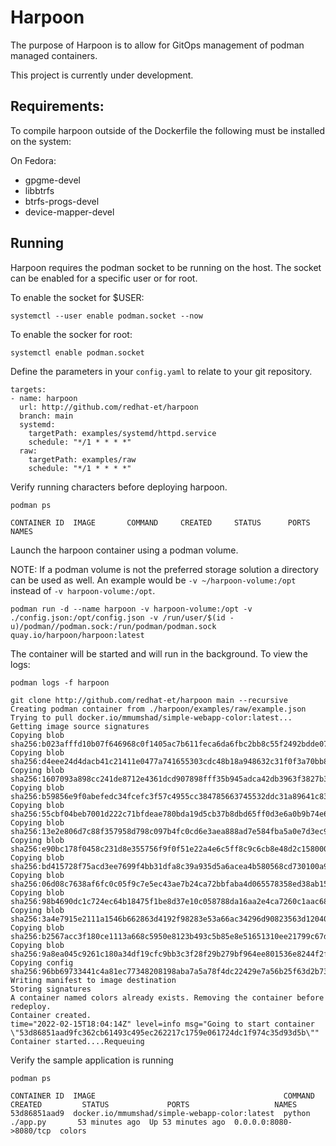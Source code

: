 # Harpoon
The purpose of Harpoon is to allow for GitOps management of podman managed containers.

This project is currently under development.

## Requirements:
To compile harpoon outside of the Dockerfile the following must be installed on the system:

On Fedora:
- gpgme-devel
- libbtrfs
- btrfs-progs-devel
- device-mapper-devel

##  Running
Harpoon requires the podman socket to be running on the host. The socket can be enabled for a specific user or for root.

To enable the socket for $USER:
```
systemctl --user enable podman.socket --now
```

To enable the socker for root:
```
systemctl enable podman.socket
```

Define the parameters in your `config.yaml` to relate to your git repository.
```
targets:
- name: harpoon
  url: http://github.com/redhat-et/harpoon
  branch: main
  systemd:
    targetPath: examples/systemd/httpd.service
    schedule: "*/1 * * * *" 
  raw:
    targetPath: examples/raw
    schedule: "*/1 * * * *"
```
Verify running characters before deploying harpoon.
```
podman ps

CONTAINER ID  IMAGE       COMMAND     CREATED     STATUS      PORTS       NAMES
```


Launch the harpoon container using a podman volume.

NOTE: If a podman volume is not the preferred storage solution a directory can be used as well. An example would be `-v ~/harpoon-volume:/opt` instead of `-v harpoon-volume:/opt`.

```
podman run -d --name harpoon -v harpoon-volume:/opt -v ./config.json:/opt/config.json -v /run/user/$(id -u)/podman//podman.sock:/run/podman/podman.sock quay.io/harpoon/harpoon:latest
```

The container will be started and will run in the background. To view the logs:

```
podman logs -f harpoon

git clone http://github.com/redhat-et/harpoon main --recursive
Creating podman container from ./harpoon/examples/raw/example.json
Trying to pull docker.io/mmumshad/simple-webapp-color:latest...
Getting image source signatures
Copying blob sha256:b023afffd10b07f646968c0f1405ac7b611feca6da6fbc2bb8c55f2492bdde07
Copying blob sha256:d4eee24d4dacb41c21411e0477a741655303cdc48b18a948632c31f0f3a70bb8
Copying blob sha256:1607093a898cc241de8712e4361dcd907898fff35b945adca42db3963f3827b3
Copying blob sha256:b59856e9f0abefedc34fcefc3f57c4955cc384785663745532ddc31a89641c83
Copying blob sha256:55cbf04beb7001d222c71bfdeae780bda19d5cb37b8dbd65ff0d3e6a0b9b74e6
Copying blob sha256:13e2e806d7c88f357958d798c097b4fc0cd6e3aea888ad7e584fba5a0e7d3ec9
Copying blob sha256:e90bc178f0458c231d8e355756f9f0f51e22a4e6c5ff8c9c6cb8e48d2c158000
Copying blob sha256:bd415728f75acd3ee7699f4bb31dfa8c39a935d5a6acea4b580568cd730100a9
Copying blob sha256:06d08c7638af6fc0c05f9c7e5ec43ae7b24ca72bbfaba4d065578358ed38ab15
Copying blob sha256:98b4690dc1c724ec64b18475f1be8d37e10c058788da16aa2e4ca7260c1aac68
Copying blob sha256:3a4e7915e2111a1546b662863d4192f98283e53a66ac34296d90823563d12040
Copying blob sha256:b2567acc3f180ce1113a668c5950e8123b493c5b85e8e51651310ee21799c67d
Copying blob sha256:9a8ea045c9261c180a34df19cfc9bb3c3f28f29b279bf964ee801536e8244f2f
Copying config sha256:96bb69733441c4a81ec77348208198aba7a5a78f4dc22429e7a56b25f63d2b73
Writing manifest to image destination
Storing signatures
A container named colors already exists. Removing the container before redeploy.
Container created.
time="2022-02-15T18:04:14Z" level=info msg="Going to start container \"53d86851aad9fc362cb61493c495ec262217c1759e061724dc1f974c35d93d5b\""
Container started....Requeuing
```

Verify the sample application is running
```
podman ps

CONTAINER ID  IMAGE                                          COMMAND               CREATED         STATUS             PORTS                   NAMES
53d86851aad9  docker.io/mmumshad/simple-webapp-color:latest  python ./app.py       53 minutes ago  Up 53 minutes ago  0.0.0.0:8080->8080/tcp  colors
```

